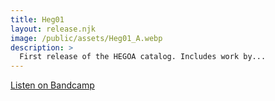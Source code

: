 ```yaml
---
title: Heg01
layout: release.njk
image: /public/assets/Heg01_A.webp
description: >
  First release of the HEGOA catalog. Includes work by...
---
```


[Listen on Bandcamp](https://hegoa.bandcamp.com)
